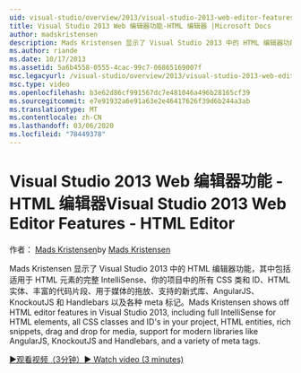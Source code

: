 ```yaml
---
uid: visual-studio/overview/2013/visual-studio-2013-web-editor-features-html-editor
title: Visual Studio 2013 Web 编辑器功能-HTML 编辑器 |Microsoft Docs
author: madskristensen
description: Mads Kristensen 显示了 Visual Studio 2013 中的 HTML 编辑器功能，其中包括所有 HTML 元素的 IntelliSense、所有 CSS 类和项目中的 ID 。
ms.author: riande
ms.date: 10/17/2013
ms.assetid: 5a6b4558-0555-4cac-99c7-06865169007f
msc.legacyurl: /visual-studio/overview/2013/visual-studio-2013-web-editor-features-html-editor
msc.type: video
ms.openlocfilehash: b3e62d86cf991567dc7e481046a496b28165cf39
ms.sourcegitcommit: e7e91932a6e91a63e2e46417626f39d6b244a3ab
ms.translationtype: MT
ms.contentlocale: zh-CN
ms.lasthandoff: 03/06/2020
ms.locfileid: "78449378"
---
```

# <a name="visual-studio-2013-web-editor-features---html-editor"></a><span data-ttu-id="cd9d4-103">Visual Studio 2013 Web 编辑器功能 - HTML 编辑器</span><span class="sxs-lookup"><span data-stu-id="cd9d4-103">Visual Studio 2013 Web Editor Features - HTML Editor</span></span>

<span data-ttu-id="cd9d4-104">作者： [Mads Kristensen](https://github.com/madskristensen)</span><span class="sxs-lookup"><span data-stu-id="cd9d4-104">by [Mads Kristensen](https://github.com/madskristensen)</span></span>

<span data-ttu-id="cd9d4-105">Mads Kristensen 显示了 Visual Studio 2013 中的 HTML 编辑器功能，其中包括适用于 HTML 元素的完整 IntelliSense、你的项目中的所有 CSS 类和 ID、HTML 实体、丰富的代码片段、用于媒体的拖放、支持的新式库、AngularJS、KnockoutJS 和 Handlebars 以及各种 meta 标记。</span><span class="sxs-lookup"><span data-stu-id="cd9d4-105">Mads Kristensen shows off HTML editor features in Visual Studio 2013, including full IntelliSense for HTML elements, all CSS classes and ID's in your project, HTML entities, rich snippets, drag and drop for media, support for modern libraries like AngularJS, KnockoutJS and Handlebars, and a variety of meta tags.</span></span>

[<span data-ttu-id="cd9d4-106">&#9654;观看视频（3分钟）</span><span class="sxs-lookup"><span data-stu-id="cd9d4-106">&#9654; Watch video (3 minutes)</span></span>](https://channel9.msdn.com/Blogs/ASP-NET-Site-Videos/visual-studio-2013-web-editor-features-html-editor)
